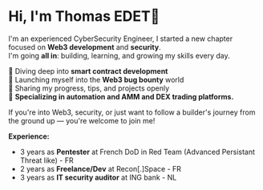 # Hi, I'm Thomas EDET👋

I'm an experienced CyberSecurity Engineer, I started a new chapter focused on **Web3 development** and **security**.  
I'm going **all in**: building, learning, and growing my skills every day.

🔹 Diving deep into **smart contract development**  
🔹 Launching myself into the **Web3 bug bounty** world  
🔹 Sharing my progress, tips, and projects openly  
🔹 **Specializing in automation and AMM and DEX trading platforms.**

If you're into Web3, security, or just want to follow a builder's journey from the ground up — you're welcome to join me!

**Experience:**
- 3 years as **Pentester** at French DoD in Red Team (Advanced Persistant Threat like) - FR
- 2 years as **Freelance/Dev** at Recon[.]Space - FR
- 3 years as **IT security auditor** at ING bank - NL

